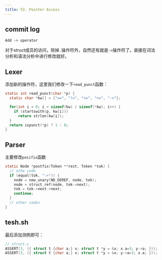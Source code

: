 ```yaml
---
title: 53. Pointer Access
---
```


## commit log

```plaintext
Add -> operator
```

对于struct成员的访问，除掉`.`操作符外，自然还有就是`->`操作符了。直接在词法分析和语法分析中进行修改就好。

## Lexer

添加新的操作符，这里我们修改一下`read_punct`函数：

```c
static int read_punct(char *p) {
  static char *kw[] = {"==", "!=", "<=", ">=", "->"};

  for(int i = 0; i < sizeof(kw) / sizeof(*kw); i++) {
    if (startswith(p, kw[i]))
      return strlen(kw[i]);
  }
  return ispunct(*p) ? 1 : 0;
}
```

## Parser

主要修改`posifix`函数

```c
static Node *postfix(Token **rest, Token *tok) {
  // othe code
  if (equal(tok, "->")) {
    node = new_unary(ND_DEREF, node, tok);
    node = struct_ref(node, tok->next);
    tok = tok->next->next;
    continue;
  }
  // other codes
}
```

## tesh.sh

最后添加测例即可：

```c
// struct.c
ASSERT(3, ({ struct t {char a;} x; struct t *y = &x; x.a=3; y->a; }));
ASSERT(3, ({ struct t {char a;} x; struct t *y = &x; y->a=3; x.a; }));
```

‍
